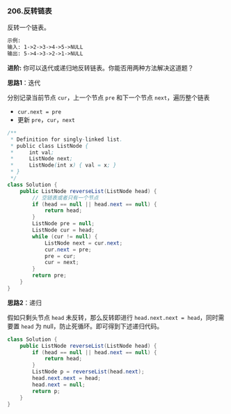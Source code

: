 ### 206.反转链表

反转一个链表。

``` markdown
示例:
输入: 1->2->3->4->5->NULL
输出: 5->4->3->2->1->NULL
```

**进阶:**
你可以迭代或递归地反转链表。你能否用两种方法解决这道题？



**思路1**：迭代

分别记录当前节点 `cur`，上一个节点 `pre` 和下一个节点  `next`，遍历整个链表

- `cur.next = pre`
- 更新 `pre`，`cur`，`next`

``` java
/**
 * Definition for singly-linked list.
 * public class ListNode {
 *     int val;
 *     ListNode next;
 *     ListNode(int x) { val = x; }
 * }
 */
class Solution {
    public ListNode reverseList(ListNode head) {
        // 空链表或者只有一个节点
        if (head == null || head.next == null) {
            return head;
        }
        ListNode pre = null;
        ListNode cur = head;
        while (cur != null) {
            ListNode next = cur.next;
            cur.next = pre;
            pre = cur;
            cur = next;
        }
        return pre;
    }
}
```



**思路2**：递归

假如只剩头节点 `head` 未反转，那么反转即进行 `head.next.next = head`，同时需要置 `head` 为 null，防止死循环。即可得到下述递归代码。

``` java
class Solution {
    public ListNode reverseList(ListNode head) {
        if (head == null || head.next == null) {
            return head;
        }
        ListNode p = reverseList(head.next);
        head.next.next = head;
        head.next = null;
        return p;
    }
}
```

